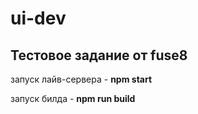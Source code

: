 # ui-dev
## Тестовое задание от fuse8

запуск лайв-сервера - **npm start**

запуск билда - **npm run build**
